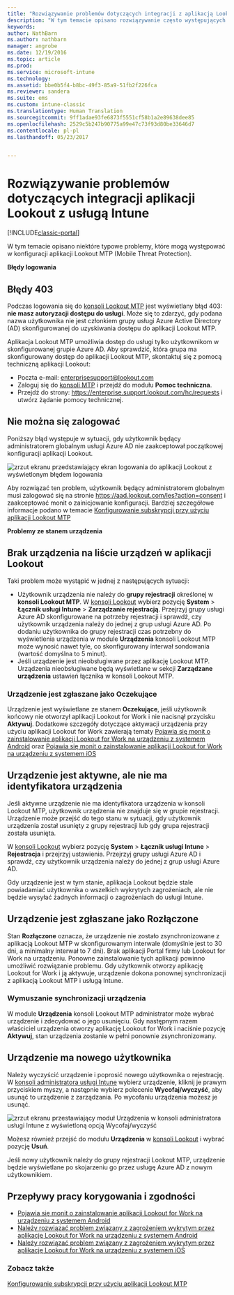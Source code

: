 ```yaml
---
title: "Rozwiązywanie problemów dotyczących integracji z aplikacją Lookout | Microsoft Docs"
description: "W tym temacie opisano rozwiązywanie często występujących problemów dotyczących integracji z aplikacją Lookout"
keywords: 
author: NathBarn
ms.author: nathbarn
manager: angrobe
ms.date: 12/19/2016
ms.topic: article
ms.prod: 
ms.service: microsoft-intune
ms.technology: 
ms.assetid: bbe0b5f4-b8bc-49f3-85a9-51fb2f226fca
ms.reviewer: sandera
ms.suite: ems
ms.custom: intune-classic
ms.translationtype: Human Translation
ms.sourcegitcommit: 9ff1adae93fe6873f5551cf58b1a2e89638dee85
ms.openlocfilehash: 2529c5b247b90775a99e47c73f93d80be33646d7
ms.contentlocale: pl-pl
ms.lasthandoff: 05/23/2017


---
```


# <a name="troubleshoot-lookout-integration-with-intune"></a>Rozwiązywanie problemów dotyczących integracji aplikacji Lookout z usługą Intune

[!INCLUDE[classic-portal](../includes/classic-portal.md)]

W tym temacie opisano niektóre typowe problemy, które mogą występować w konfiguracji aplikacji Lookout MTP (Mobile Threat Protection).

**Błędy logowania**

## <a name="403-errors"></a>Błędy 403
Podczas logowania się do [konsoli Lookout MTP](https://aad.lookout.com) jest wyświetlany błąd 403: **nie masz autoryzacji dostępu do usługi**. Może się to zdarzyć, gdy podana nazwa użytkownika nie jest członkiem grupy usługi Azure Active Directory (AD) skonfigurowanej do uzyskiwania dostępu do aplikacji Lookout MTP.

Aplikacja Lookout MTP umożliwia dostęp do usługi tylko użytkownikom w skonfigurowanej grupie Azure AD. Aby sprawdzić, która grupa ma skonfigurowany dostęp do aplikacji Lookout MTP, skontaktuj się z pomocą techniczną aplikacji Lookout:

* Poczta e-mail: enterprisesupport@lookout.com
* Zaloguj się do [konsoli MTP](http://aad.lookout.com) i przejdź do modułu **Pomoc techniczna**.
* Przejdź do strony: https://enterprise.support.lookout.com/hc/requests i utwórz żądanie pomocy technicznej.

## <a name="unable-to-sign-in"></a>Nie można się zalogować
Poniższy błąd występuje w sytuacji, gdy użytkownik będący administratorem globalnym usługi Azure AD nie zaakceptował początkowej konfiguracji aplikacji Lookout.

![zrzut ekranu przedstawiający ekran logowania do aplikacji Lookout z wyświetlonym błędem logowania](../media/mtp/lookout-mtp-consent-not-accepted-error.png)

Aby rozwiązać ten problem, użytkownik będący administratorem globalnym musi zalogować się na stronie https://aad.lookout.com/les?action=consent i zaakceptować monit o zainicjowanie konfiguracji. Bardziej szczegółowe informacje podano w temacie [Konfigurowanie subskrypcji przy użyciu aplikacji Lookout MTP](../deploy-use/setup-your-lookout-mtd-subscription.md)

**Problemy ze stanem urządzenia**

## <a name="device-missing-from-lookout-device-list"></a>Brak urządzenia na liście urządzeń w aplikacji Lookout

Taki problem może wystąpić w jednej z następujących sytuacji:
* Użytkownik urządzenia nie należy do **grupy rejestracji** określonej w **konsoli Lookout MTP**.  W [konsoli Lookout](http://aad.lookout.com) wybierz pozycję **System** > **Łącznik usługi Intune** > **Zarządzanie rejestracją**.  Przejrzyj grupy usługi Azure AD skonfigurowane na potrzeby rejestracji i sprawdź, czy użytkownik urządzenia należy do jednej z grup usługi Azure AD.  Po dodaniu użytkownika do grupy rejestracji czas potrzebny do wyświetlenia urządzenia w module **Urządzenia** konsoli Lookout MTP może wynosić nawet tyle, co skonfigurowany interwał sondowania (wartość domyślna to 5 minut).
* Jeśli urządzenie jest nieobsługiwane przez aplikację Lookout MTP.  Urządzenia nieobsługiwane będą wyświetlane w sekcji **Zarządzane urządzenia** ustawień łącznika w konsoli Lookout MTP.

### <a name="device-reported-as-pending"></a>Urządzenie jest zgłaszane jako **Oczekujące**

Urządzenie jest wyświetlane ze stanem **Oczekujące**, jeśli użytkownik końcowy nie otworzył aplikacji Lookout for Work i nie nacisnął przycisku **Aktywuj**. Dodatkowe szczegóły dotyczące aktywacji urządzenia przy użyciu aplikacji Lookout for Work zawierają tematy [Pojawia się monit o zainstalowanie aplikacji Lookout for Work na urządzeniu z systemem Android](http://docs.microsoft.com/intune-user-help/you-are-prompted-to-install-lookout-for-work-android) oraz [Pojawia się monit o zainstalowanie aplikacji Lookout for Work na urządzeniu z systemem iOS](https://docs.microsoft.com/intune-user-help/you-are-prompted-to-install-lookout-for-work-ios)

## <a name="device-whos-active-but-has-no-device-id"></a>Urządzenie jest aktywne, ale nie ma identyfikatora urządzenia
Jeśli aktywne urządzenie nie ma identyfikatora urządzenia w konsoli Lookout MTP, użytkownik urządzenia nie znajduje się w grupie rejestracji. Urządzenie może przejść do tego stanu w sytuacji, gdy użytkownik urządzenia został usunięty z grupy rejestracji lub gdy grupa rejestracji została usunięta.

W [konsoli Lookout](http://aad.lookout.com) wybierz pozycję **System** > **Łącznik usługi Intune** > **Rejestracja** i przejrzyj ustawienia.  Przejrzyj grupy usługi Azure AD i sprawdź, czy użytkownik urządzenia należy do jednej z grup usługi Azure AD.

Gdy urządzenie jest w tym stanie, aplikacja Lookout będzie stale powiadamiać użytkownika o wszelkich wykrytych zagrożeniach, ale nie będzie wysyłać żadnych informacji o zagrożeniach do usługi Intune.

## <a name="device-reported-as-disconnected"></a>Urządzenie jest zgłaszane jako **Rozłączone**

Stan **Rozłączone** oznacza, że urządzenie nie zostało zsynchronizowane z aplikacją Lookout MTP w skonfigurowanym interwale (domyślnie jest to 30 dni, a minimalny interwał to 7 dni). Brak aplikacji Portal firmy lub Lookout for Work na urządzeniu. Ponowne zainstalowanie tych aplikacji powinno umożliwić rozwiązanie problemu. Gdy użytkownik otworzy aplikację Lookout for Work i ją aktywuje, urządzenie dokona ponownej synchronizacji z aplikacją Lookout MTP i usługą Intune.

### <a name="forcing-a-device-sync"></a>Wymuszanie synchronizacji urządzenia
W module **Urządzenia** konsoli Lookout MTP administrator może wybrać urządzenie i zdecydować o jego usunięciu.   Gdy następnym razem właściciel urządzenia otworzy aplikację Lookout for Work i naciśnie pozycję **Aktywuj**, stan urządzenia zostanie w pełni ponownie zsynchronizowany.

## <a name="device-has-a-new-user"></a>Urządzenie ma nowego użytkownika
Należy wyczyścić urządzenie i poprosić nowego użytkownika o rejestrację.  W [konsoli administratora usługi Intune](https://manage.microsoft.com) wybierz urządzenie, kliknij je prawym przyciskiem myszy, a następnie wybierz polecenie **Wycofaj/wyczyść**, aby usunąć to urządzenie z zarządzania. Po wycofaniu urządzenia możesz je usunąć.

![zrzut ekranu przestawiający moduł Urządzenia w konsoli administratora usługi Intune z wyświetloną opcją Wycofaj/wyczyść](../media/mtp/mtp-retire-device-intune-console.png)

Możesz również przejść do modułu **Urządzenia** w [konsoli Lookout](http://aad.lookout.com) i wybrać pozycję **Usuń**.

Jeśli nowy użytkownik należy do grupy rejestracji Lookout MTP, urządzenie będzie wyświetlane po skojarzeniu go przez usługę Azure AD z nowym użytkownikiem.

## <a name="compliance-remediation-workflows"></a>Przepływy pracy korygowania i zgodności
- [Pojawia się monit o zainstalowanie aplikacji Lookout for Work na urządzeniu z systemem Android]( http://docs.microsoft.com/intune-user-help/you-are-prompted-to-install-lookout-for-work-android)
- [Należy rozwiązać problem związany z zagrożeniem wykrytym przez aplikację Lookout for Work na urządzeniu z systemem Android](http://docs.microsoft.com/intune-user-help/you-need-to-resolve-a-threat-found-by-lookout-for-work-android)
- [Należy rozwiązać problem związany z zagrożeniem wykrytym przez aplikację Lookout for Work na urządzeniu z systemem iOS](https://docs.microsoft.com/intune-user-help/you-need-to-resolve-a-threat-found-by-lookout-for-work-ios)


### <a name="see-also"></a>Zobacz także
[Konfigurowanie subskrypcji przy użyciu aplikacji Lookout MTP](/intune-classic/deploy-use/set-up-your-subscription-with-lookout-mtp)

